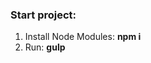 
<h3>Start project:</h3>
<ol>
	<li>Install Node Modules: <strong>npm i</strong></li>
	<li>Run: <strong>gulp</strong></li>
</ol>
